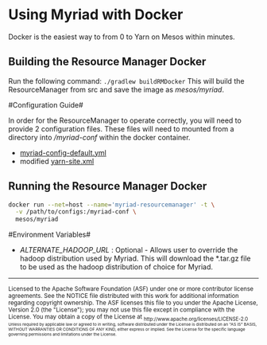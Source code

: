 # Using Myriad with Docker #
Docker is the easiest way to from 0 to Yarn on Mesos within minutes. 

## Building the Resource Manager Docker
Run the following command:
```./gradlew buildRMDocker```
This will build the ResourceManager from src and save the image as *mesos/myriad*.

#Configuration Guide#

In order for the ResourceManager to operate correctly, you will need to provide 2 configuration files. These files will need to mounted from a directory into */myriad-conf* within the docker container.

* [myriad-config-default.yml](https://github.com/mesos/myriad/blob/phase1/myriad-scheduler/src/main/resources/myriad-config-default.yml)
* modified [yarn-site.xml](https://github.com/mesos/myriad/blob/phase1/docs/myriad-dev.md)


## Running the Resource Manager Docker

```bash
docker run --net=host --name='myriad-resourcemanager' -t \
  -v /path/to/configs:/myriad-conf \
  mesos/myriad
  ```

#Environment Variables#
* *ALTERNATE_HADOOP_URL* : Optional - Allows user to override the hadoop distribution used by Myriad. This will download the *.tar.gz file to be used as the hadoop distribution of choice for Myriad. 

---
<sub>
Licensed to the Apache Software Foundation (ASF) under one
or more contributor license agreements.  See the NOTICE file
distributed with this work for additional information
regarding copyright ownership.  The ASF licenses this file
to you under the Apache License, Version 2.0 (the
"License"); you may not use this file except in compliance
with the License.  You may obtain a copy of the License at

<sub>
  http://www.apache.org/licenses/LICENSE-2.0

<sub>
Unless required by applicable law or agreed to in writing,
software distributed under the License is distributed on an
"AS IS" BASIS, WITHOUT WARRANTIES OR CONDITIONS OF ANY
KIND, either express or implied.  See the License for the
specific language governing permissions and limitations
under the License.
